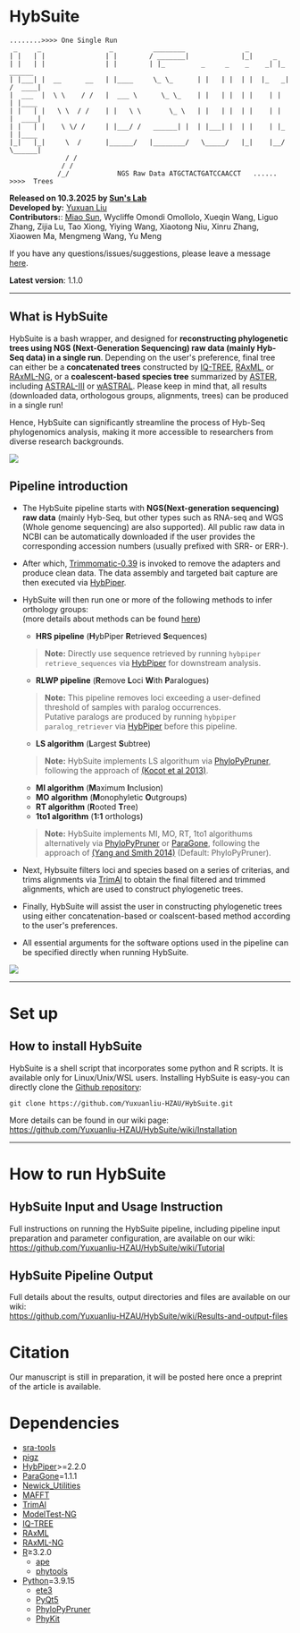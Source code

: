# HybSuite
```
........>>>> One Single Run
 _     _                 _          ________               _    
| |   | |               | |        / _______|             |_|     _ 
| |   | |               | |        | |_         _     _    _    _| |_    ______       
| |___| |  __      __   | |____     \_ \_      | |   | |  | |  |_   _|  /  ____|   
|  ___  |  \ \    / /   |  ___ \      \_ \_    | |   | |  | |    | |    | |____   
| |   | |   \ \  / /    | |   \ \       \_ \   | |   | |  | |    | |    |  ____|
| |   | |    \ \/ /     | |___/ /   ______| |  | |___| |  | |    | |_   | |____ 
|_|   |_|     \  /      |______/   |________/   \_____/   |_|    |__/   \______|             
              / /                                    
             / /       
            /_/            NGS Raw Data ATGCTACTGATCCAACCT   ......  >>>>  Trees
```

**Released on 10.3.2025 by [Sun's Lab](https://github.com/SunLab-MiaoPu)**  
**Developed by:** [Yuxuan Liu](https://github.com/Yuxuanliu-HZAU)  
**Contributors:**: [Miao Sun](https://github.com/Cactusolo), Wycliffe Omondi Omollolo, Xueqin Wang, Liguo Zhang, Zijia Lu, Tao Xiong, Yiying Wang, Xiaotong Niu, Xinru Zhang, Xiaowen Ma, Mengmeng Wang, Yu Meng  

If you have any questions/issues/suggestions, please leave a message [here](https://github.com/Yuxuanliu-HZAU/HybSuite/issues).  

**Latest version**: 1.1.0

---

## What is HybSuite

HybSuite is a bash wrapper, and designed for **reconstructing phylogenetic trees using NGS (Next-Generation Sequencing) raw data (mainly Hyb-Seq data) in a single run**. Depending on the user's preference, final tree can either be a **concatenated trees** constructed by [IQ-TREE](https://github.com/iqtree/iqtree2), [RAxML](https://github.com/stamatak/standard-RAxML), or [RAxML-NG](https://github.com/amkozlov/raxml-ng), or a **coalescent-based species tree** summarized by [ASTER](https://github.com/chaoszhang/ASTER/tree/master), including [ASTRAL-III](https://github.com/smirarab/ASTRAL) or [wASTRAL](https://github.com/chaoszhang/ASTER/blob/master/tutorial/wastral.md). Please keep in mind that, all results (downloaded data, orthologous groups, alignments, trees) can be produced in a single run!

Hence, HybSuite can significantly streamline the process of Hyb-Seq phylogenomics analysis, making it more accessible to researchers from diverse research backgrounds.    

![](https://github.com/Yuxuanliu-HZAU/HybSuite/blob/master/images/HybSuite-workflow.png)

## Pipeline introduction

* The HybSuite pipeline starts with **NGS(Next-generation sequencing) raw data** (mainly Hyb-Seq, but other types such as RNA-seq and WGS (Whole genome sequencing) are also supported). All public raw data in NCBI can be automatically downloaded if the user provides the corresponding accession numbers (usually prefixed with SRR- or ERR-).     
* After which, [Trimmomatic-0.39](https://github.com/usadellab/Trimmomatic) is invoked to remove the adapters and produce clean data. The data assembly and targeted bait capture are then executed via [HybPiper](https://github.com/mossmatters/HybPiper).     
* HybSuite will then run one or more of the following methods to infer orthology groups:     
  (more details about methods can be found [here](https://github.com/Yuxuanliu-HZAU/HybSuite/wiki/Methods))    
  - **HRS pipeline** (**H**ybPiper **R**etrieved **S**equences)             
  > **Note:** Directly use sequence retrieved by running `hybpiper retrieve_sequences` via [HybPiper](https://github.com/mossmatters/HybPiper) for downstream analysis.    
  - **RLWP pipeline** (**R**emove **L**oci **W**ith **P**aralogues)    
  > **Note:** This pipeline removes loci exceeding a user-defined threshold of samples with paralog occurrences.    
  > Putative paralogs are produced by running `hybpiper paralog_retriever` via [HybPiper](https://github.com/mossmatters/HybPiper) before this pipeline.    
  - **LS algorithm** (**L**argest **S**ubtree)    
  > **Note:** HybSuite implements LS algorithum via [PhyloPyPruner](https://pypi.org/project/phylopypruner/), following the approach of [(Kocot et al 2013)](https://journals.sagepub.com/doi/10.4137/EBO.S12813).    
  - **MI algorithm** (**M**aximum **I**nclusion)    
  - **MO algorithm** (**M**onophyletic **O**utgroups)    
  - **RT algorithm** (**R**ooted **T**ree)    
  - **1to1 algorithm** (**1:1** orthologs)    
  > **Note:** HybSuite implements MI, MO, RT, 1to1 algorithums alternatively via [PhyloPyPruner](https://pypi.org/project/phylopypruner/) or [ParaGone](https://github.com/chrisjackson-pellicle/ParaGone), following the approach of [(Yang and Smith 2014)](https://bitbucket.org/yangya/workspace/projects/PROJ) (Default: PhyloPyPruner).   
  
     
  
* Next, Hybsuite filters loci and species based on a series of criterias, and trims alignments via [TrimAl](https://github.com/inab/trimal) to obtain the final filtered and trimmed alignments, which are used to construct phylogenetic trees.    
* Finally, HybSuite will assist the user in constructing phylogenetic trees using either concatenation-based or coalscent-based method according to the user's preferences.
* All essential arguments for the software options used in the pipeline can be specified directly when running HybSuite.

![](https://github.com/Yuxuanliu-HZAU/HybSuite/blob/main/images/HybSuite_pipeline.png)

---

# Set up

## How to install HybSuite

HybSuite is a shell script that incorporates some python and R scripts. It is available only for Linux/Unix/WSL users. Installing HybSuite is easy-you can directly clone the [Github repository](https://github.com/Yuxuanliu-HZAU/HybSuite.git):
```
git clone https://github.com/Yuxuanliu-HZAU/HybSuite.git
```
More details can be found in our wiki page:    
https://github.com/Yuxuanliu-HZAU/HybSuite/wiki/Installation

---

# How to run HybSuite

## HybSuite Input and Usage Instruction

Full instructions on running the HybSuite pipeline, including pipeline input preparation and parameter configuration, are available on our wiki:
https://github.com/Yuxuanliu-HZAU/HybSuite/wiki/Tutorial

## HybSuite Pipeline Output

Full details about the results, output directories and files are available on our wiki:    
https://github.com/Yuxuanliu-HZAU/HybSuite/wiki/Results-and-output-files

# Citation

Our manuscript is still in preparation, it will be posted here once a preprint of the article is available.

# Dependencies

* [sra-tools](https://github.com/ncbi/sra-tools)
* [pigz](https://github.com/madler/pigz)
* [HybPiper](https://github.com/mossmatters/HybPiper)>=2.2.0
* [ParaGone](https://github.com/chrisjackson-pellicle/ParaGone)=1.1.1
* [Newick_Utilities](https://github.com/tjunier/newick_utils)
* [MAFFT](https://github.com/GSLBiotech/mafft)  
* [TrimAl](https://github.com/inab/trimal)
* [ModelTest-NG](https://github.com/ddarriba/modeltest)
* [IQ-TREE](http://trimal.cgenomics.org/)
* [RAxML](https://github.com/stamatak/standard-RAxML)  
* [RAxML-NG](https://github.com/amkozlov/raxml-ng)
* [R](https://www.r-project.org/about.html)≥3.2.0
    * [ape](https://cran.r-project.org/web/packages/ape/index.html)
    * [phytools](https://cran.r-project.org/web/packages/phytools/index.html)
* [Python](https://www.python.org/downloads/)=3.9.15
    * [ete3](http://etetoolkit.org/)
    * [PyQt5](https://pypi.org/project/PyQt5/)
    * [PhyloPyPruner](https://pypi.org/project/phylopypruner/)
    * [PhyKit](https://github.com/JLSteenwyk/PhyKIT)
